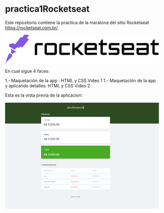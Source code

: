 # practica1Rocketseat
Este repositorio contiene la practica de la maratona del sitio Rocketseat https://rocketseat.com.br/

<img src="https://raw.githubusercontent.com/Rocketseat/awesome/master/assets/logo_rocketseat.png">

En cual sigue 4 faces:

1.- Maquetación de la app : HTML y CSS Video 1
1.- Maquetación de la app y aplicando detalles: HTML y CSS Video 2


Esta es la vista previa de la aplicacion:

<img src="https://github.com/Eduardishion/practica1Rocketseat/blob/main/preview.png">




